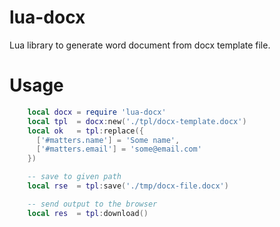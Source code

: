 # lua-docx
Lua library to generate word document from docx template file.


# Usage

```lua
    local docx = require 'lua-docx'
    local tpl  = docx:new('./tpl/docx-template.docx')
    local ok   = tpl:replace({ 
      ['#matters.name'] = 'Some name',
      ['#matters.email'] = 'some@email.com'
    })

    -- save to given path
    local rse  = tpl:save('./tmp/docx-file.docx')

    -- send output to the browser
    local res  = tpl:download()
```



